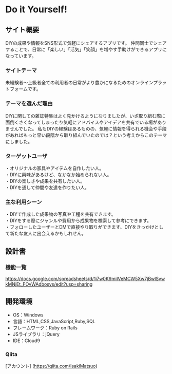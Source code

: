 
# Do it Yourself!

## サイト概要
DIYの成果や情報をSNS形式で気軽にシェアするアプリです。
仲間同士でシェアすることで、日常に「楽しい」「活気」「笑顔」を増やす手助けができるアプリになっています。

### サイトテーマ
未経験者～上級者全ての利用者の日常がより豊かになるためのオンラインプラットフォームです。

### テーマを選んだ理由
DIYに関しての雑誌特集はよく見かけるようになりましたが、いざ取り組む際に面倒くさくなってしまったり気軽にアドバイスやアイデアを共有でいる場がありませんでした。
私もDIYの経験はあるものの、気軽に情報を得られる機会や手段があればもっと早い段階から取り組んでいたのでは？という考えからこのテーマにしました。

### ターゲットユーザ
・オリジナルの家具やアイテムを自作したい人。<br>
・DIYに興味があるけど、なかなか始められない人。<br>
・DIYの楽しさや成果を共有したい人。<br>
・DIYを通して仲間や友達を作りたい人。

### 主な利用シーン
・DIYで作成した成果物の写真や工程を共有できます。<br>
・DIYをする際にジャンルや費用から成果物を検索して参考にできます。<br>
・フォローしたユーザーとDMで直接やり取りができます、DIYをきっかけとして新たな友人に出会えるかもしれせん。

## 設計書

### 機能一覧
https://docs.google.com/spreadsheets/d/1i7w0K9miIVeMCW5Xw7jBwlSvwkMNjEt_FOvWAdbosvs/edit?usp=sharing

## 開発環境
- OS：Windows
- 言語：HTML,CSS,JavaScript,Ruby,SQL
- フレームワーク：Ruby on Rails
- JSライブラリ：jQuery
- IDE：Cloud9

### Qiita
[アカウント]
(https://qiita.com/IsakiMatsuo)